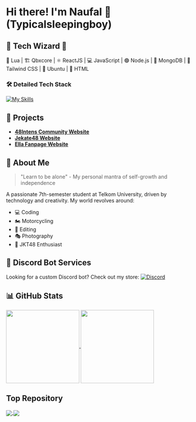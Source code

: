 # Hi there! I'm Naufal 👋 (Typicalsleepingboy)



## 👾 Tech Wizard 🚀

🌱 Lua | 🏗 Qbxcore | ⚛️ ReactJS | 💻 JavaScript | 🟢 Node.js | 🍃 MongoDB | 🌈 Tailwind CSS | 🐧 Ubuntu | 🚧 HTML

### 🛠 Detailed Tech Stack

[![My Skills](https://skillicons.dev/icons?i=js,html,css,wasm)](https://skillicons.dev)

## 🌟 Projects

- [**48Intens Community Website**](https://48intens.com/)
- [**Jekate48 Website**](https://jekate48.site/)
- [**Ella Fanpage Website**](https://ellafanpage.vercel.app)

## 💬 About Me

> "Learn to be alone" - My personal mantra of self-growth and independence

A passionate 7th-semester student at Telkom University, driven by technology and creativity. My world revolves around:
- 💻 Coding
- 🏍️ Motorcycling
- 📸 Editing
- 🎭 Photography
- 💃 JKT48 Enthusiast


## 🤖 Discord Bot Services

Looking for a custom Discord bot? Check out my store:
[![Discord](https://img.shields.io/badge/-Discord%20Store-7289DA?style=for-the-badge&logo=discord&logoColor=white)](https://discord.gg/KbjC6zw5jg)

## 📊 GitHub Stats

<a href="https://github.com/anuraghazra/github-readme-stats">
  <img height=200 align="center" src="https://github-readme-stats.vercel.app/api?username=typicalsleepingboy" />
</a>
<a href="https://github.com/anuraghazra/convoychat">
  <img height=200 align="center" src="https://github-readme-stats.vercel.app/api/top-langs?username=typicalsleepingboy&layout=compact&langs_count=8&card_width=320" />
</a>

## Top Repository

<a href="https://github.com/Typicalsleepingboy/jekate48">
  <img align="center" src="https://github-readme-stats.vercel.app/api/pin/?username=typicalsleepingboy&repo=jekate48" />
</a>
<a href="https://github.com/Typicalsleepingboy/gabriela">
  <img align="center" src="https://github-readme-stats.vercel.app/api/pin/?username=typicalsleepingboy&repo=gabriela" />
</a>
